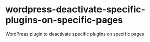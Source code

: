 # wordpress-deactivate-specific-plugins-on-specific-pages
WordPress plugin to deactivate specific plugins on specific pages
